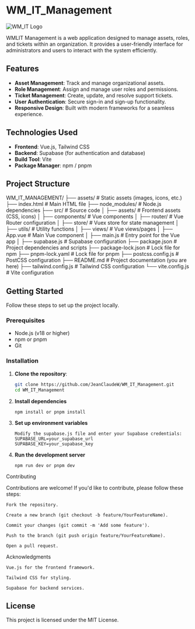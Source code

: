 # WM_IT_Management

![WM_IT Logo](./src/assets/wm_logo.ico)

WMLIT Management is a web application designed to manage assets, roles, and tickets within an organization. It provides a user-friendly interface for administrators and users to interact with the system efficiently.

## Features

- **Asset Management**: Track and manage organizational assets.
- **Role Management**: Assign and manage user roles and permissions.
- **Ticket Management**: Create, update, and resolve support tickets.
- **User Authentication**: Secure sign-in and sign-up functionality.
- **Responsive Design**: Built with modern frameworks for a seamless experience.

## Technologies Used

- **Frontend**: Vue.js, Tailwind CSS
- **Backend**: Supabase (for authentication and database)
- **Build Tool**: Vite
- **Package Manager**: npm / pnpm

## Project Structure

WM_IT_MANAGEMENT/
├── assets/ # Static assets (images, icons, etc.)
├── index.html # Main HTML file
├── node_modules/ # Node.js dependencies
├── src/ # Source code
│ ├── assets/ # Frontend assets (CSS, icons)
│ ├── components/ # Vue components
│ ├── router/ # Vue Router configuration
│ ├── store/ # Vuex store for state management
│ ├── utils/ # Utility functions
│ ├── views/ # Vue views/pages
│ ├── App.vue # Main Vue component
│ ├── main.js # Entry point for the Vue app
│ ├── supabase.js # Supabase configuration
├── package.json # Project dependencies and scripts
├── package-lock.json # Lock file for npm
├── pnpm-lock.yaml # Lock file for pnpm
├── postcss.config.js # PostCSS configuration
├── README.md # Project documentation (you are here)
├── tailwind.config.js # Tailwind CSS configuration
└── vite.config.js # Vite configuration


## Getting Started

Follow these steps to set up the project locally.

### Prerequisites

- Node.js (v18 or higher)
- npm or pnpm
- Git

### Installation

1. **Clone the repository**:
   ```bash
   git clone https://github.com/JeanClaudeW/WM_IT_Management.git
   cd WM_IT_Management

   ```
2. **Install dependencies**
   ```
   npm install or pnpm install
   ```
3. **Set up environment variables**
   ```
   Modify the supabase.js file and enter your Supabase credentials:
   SUPABASE_URL=your_supabase_url
   SUPABASE_KEY=your_supabase_key
   ```
4. **Run the development server**
   ```
   npm run dev or pnpm dev
   ```

Contributing

Contributions are welcome! If you'd like to contribute, please follow these steps:

    Fork the repository.

    Create a new branch (git checkout -b feature/YourFeatureName).

    Commit your changes (git commit -m 'Add some feature').

    Push to the branch (git push origin feature/YourFeatureName).

    Open a pull request.

Acknowledgments

    Vue.js for the frontend framework.

    Tailwind CSS for styling.

    Supabase for backend services.

## License
This project is licensed under the MIT License.